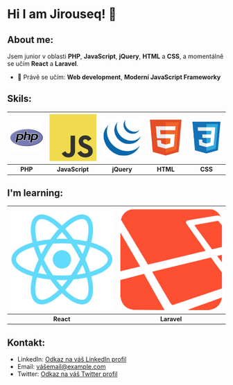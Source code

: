 # Hi I am Jirouseq! 👋

## About me:
Jsem junior v oblasti **PHP**, **JavaScript**, **jQuery**, **HTML** a **CSS**, a momentálně se učím **React** a **Laravel**.

- 🌱 Právě se učím: **Web development**, **Moderní JavaScript Frameworky**

## Skils:
| ![PHP icon](https://raw.githubusercontent.com/devicons/devicon/master/icons/php/php-original.svg) | ![JavaScript icon](https://raw.githubusercontent.com/devicons/devicon/master/icons/javascript/javascript-original.svg) | ![jQuery icon](https://raw.githubusercontent.com/devicons/devicon/master/icons/jquery/jquery-original.svg) | ![HTML icon](https://raw.githubusercontent.com/devicons/devicon/master/icons/html5/html5-original.svg) | ![CSS icon](https://raw.githubusercontent.com/devicons/devicon/master/icons/css3/css3-original.svg) |
|:---:|:---:|:---:|:---:|:---:|
| **PHP** | **JavaScript** | **jQuery** | **HTML** | **CSS** | **React** | **Laravel** |


## I'm learning:
| ![React icon](https://raw.githubusercontent.com/devicons/devicon/master/icons/react/react-original.svg) | ![Laravel icon](https://raw.githubusercontent.com/devicons/devicon/master/icons/laravel/laravel-plain.svg) |
|:---:|:---:|
| **React** | **Laravel** |

## Kontakt:
- LinkedIn: [Odkaz na váš LinkedIn profil](odkaz)
- Email: vášemail@example.com
- Twitter: [Odkaz na váš Twitter profil](odkaz)
